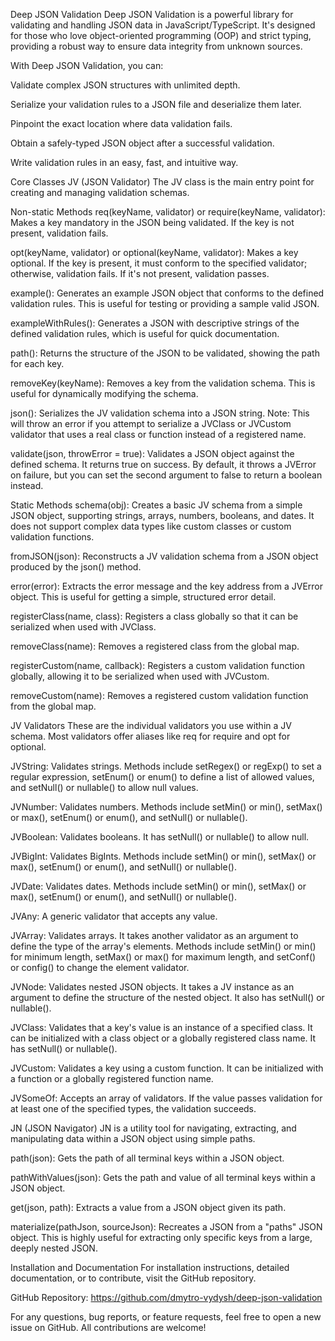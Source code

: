 Deep JSON Validation
Deep JSON Validation is a powerful library for validating and handling JSON data in JavaScript/TypeScript. It's designed for those who love object-oriented programming (OOP) and strict typing, providing a robust way to ensure data integrity from unknown sources.

With Deep JSON Validation, you can:

Validate complex JSON structures with unlimited depth.

Serialize your validation rules to a JSON file and deserialize them later.

Pinpoint the exact location where data validation fails.

Obtain a safely-typed JSON object after a successful validation.

Write validation rules in an easy, fast, and intuitive way.

Core Classes
JV (JSON Validator)
The JV class is the main entry point for creating and managing validation schemas.

Non-static Methods
req(keyName, validator) or require(keyName, validator): Makes a key mandatory in the JSON being validated. If the key is not present, validation fails.

opt(keyName, validator) or optional(keyName, validator): Makes a key optional. If the key is present, it must conform to the specified validator; otherwise, validation fails. If it's not present, validation passes.

example(): Generates an example JSON object that conforms to the defined validation rules. This is useful for testing or providing a sample valid JSON.

exampleWithRules(): Generates a JSON with descriptive strings of the defined validation rules, which is useful for quick documentation.

path(): Returns the structure of the JSON to be validated, showing the path for each key.

removeKey(keyName): Removes a key from the validation schema. This is useful for dynamically modifying the schema.

json(): Serializes the JV validation schema into a JSON string. Note: This will throw an error if you attempt to serialize a JVClass or JVCustom validator that uses a real class or function instead of a registered name.

validate(json, throwError = true): Validates a JSON object against the defined schema. It returns true on success. By default, it throws a JVError on failure, but you can set the second argument to false to return a boolean instead.

Static Methods
schema(obj): Creates a basic JV schema from a simple JSON object, supporting strings, arrays, numbers, booleans, and dates. It does not support complex data types like custom classes or custom validation functions.

fromJSON(json): Reconstructs a JV validation schema from a JSON object produced by the json() method.

error(error): Extracts the error message and the key address from a JVError object. This is useful for getting a simple, structured error detail.

registerClass(name, class): Registers a class globally so that it can be serialized when used with JVClass.

removeClass(name): Removes a registered class from the global map.

registerCustom(name, callback): Registers a custom validation function globally, allowing it to be serialized when used with JVCustom.

removeCustom(name): Removes a registered custom validation function from the global map.

JV Validators
These are the individual validators you use within a JV schema. Most validators offer aliases like req for require and opt for optional.

JVString: Validates strings. Methods include setRegex() or regExp() to set a regular expression, setEnum() or enum() to define a list of allowed values, and setNull() or nullable() to allow null values.

JVNumber: Validates numbers. Methods include setMin() or min(), setMax() or max(), setEnum() or enum(), and setNull() or nullable().

JVBoolean: Validates booleans. It has setNull() or nullable() to allow null.

JVBigInt: Validates BigInts. Methods include setMin() or min(), setMax() or max(), setEnum() or enum(), and setNull() or nullable().

JVDate: Validates dates. Methods include setMin() or min(), setMax() or max(), setEnum() or enum(), and setNull() or nullable().

JVAny: A generic validator that accepts any value.

JVArray: Validates arrays. It takes another validator as an argument to define the type of the array's elements. Methods include setMin() or min() for minimum length, setMax() or max() for maximum length, and setConf() or config() to change the element validator.

JVNode: Validates nested JSON objects. It takes a JV instance as an argument to define the structure of the nested object. It also has setNull() or nullable().

JVClass: Validates that a key's value is an instance of a specified class. It can be initialized with a class object or a globally registered class name. It has setNull() or nullable().

JVCustom: Validates a key using a custom function. It can be initialized with a function or a globally registered function name.

JVSomeOf: Accepts an array of validators. If the value passes validation for at least one of the specified types, the validation succeeds.

JN (JSON Navigator)
JN is a utility tool for navigating, extracting, and manipulating data within a JSON object using simple paths.

path(json): Gets the path of all terminal keys within a JSON object.

pathWithValues(json): Gets the path and value of all terminal keys within a JSON object.

get(json, path): Extracts a value from a JSON object given its path.

materialize(pathJson, sourceJson): Recreates a JSON from a "paths" JSON object. This is highly useful for extracting only specific keys from a large, deeply nested JSON.

Installation and Documentation
For installation instructions, detailed documentation, or to contribute, visit the GitHub repository.

GitHub Repository: https://github.com/dmytro-vydysh/deep-json-validation

For any questions, bug reports, or feature requests, feel free to open a new issue on GitHub. All contributions are welcome!